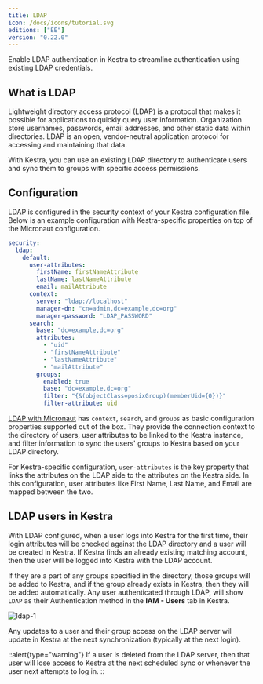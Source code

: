 ```yaml
---
title: LDAP
icon: /docs/icons/tutorial.svg
editions: ["EE"]
version: "0.22.0"
---
```


Enable LDAP authentication in Kestra to streamline authentication using existing LDAP credentials.

## What is LDAP

Lightweight directory access protocol (LDAP) is a protocol that makes it possible for applications to quickly query user information. Organization store usernames, passwords, email addresses, and other static data within directories. LDAP is an open, vendor-neutral application protocol for accessing and maintaining that data.

With Kestra, you can use an existing LDAP directory to authenticate users and sync them to groups with specific access permissions.

## Configuration

LDAP is configured in the security context of your Kestra configuration file. Below is an example configuration with Kestra-specific properties on top of the Micronaut configuration.

```yaml
security:
  ldap:
    default:
      user-attributes:
        firstName: firstNameAttribute
        lastName: lastNameAttribute
        email: mailAttribute
      context:
        server: "ldap://localhost"
        manager-dn: "cn=admin,dc=example,dc=org"
        manager-password: "LDAP_PASSWORD"
      search:
        base: "dc=example,dc=org"
        attributes:
          - "uid"
          - "firstNameAttribute"
          - "lastNameAttribute"
          - "mailAttribute"
        groups:
          enabled: true
          base: "dc=example,dc=org"
          filter: "{&(objectClass=posixGroup)(memberUid={0})}"
          filter-attribute: uid
```

[LDAP with Micronaut](https://micronaut-projects.github.io/micronaut-security/4.11.3/guide/#ldap) has `context`, `search`, and `groups` as basic configuration properties supported out of the box. They provide the connection context to the directory of users, user attributes to be linked to the Kestra instance, and filter information to sync the users' groups to Kestra based on your LDAP directory. 

For Kestra-specific configuration, `user-attributes` is the key property that links the attributes on the LDAP side to the attributes on the Kestra side. In this configuration, user attributes like First Name, Last Name, and Email are mapped between the two.

## LDAP users in Kestra

With LDAP configured, when a user logs into Kestra for the first time, their login attributes will be checked against the LDAP directory and a user will be created in Kestra. If Kestra finds an already existing matching account, then the user will be logged into Kestra with the LDAP account. 

If they are a part of any groups specified in the directory, those groups will be added to Kestra, and if the group already exists in Kestra, then they will be added automatically. Any user authenticated through LDAP, will show `LDAP` as their Authentication method in the **IAM - Users** tab in Kestra.

![ldap-1](/docs/enterprise/sso/ldap-1.png)

Any updates to a user and their group access on the LDAP server will update in Kestra at the next synchronization (typically at the next login).

::alert{type="warning"}
If a user is deleted from the LDAP server, then that user will lose access to Kestra at the next scheduled sync or whenever the user next attempts to log in.
::
